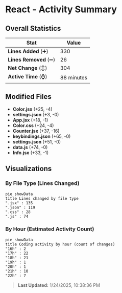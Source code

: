 # React - Activity Summary 

## Overall Statistics

| Stat                   | Value                                                             |
| ---------------------- | ----------------------------------------------------------------- |
| **Lines Added** (➕)   | 330                                          |
| **Lines Removed** (➖) | 26                                        |
| **Net Change** (↕)    | 304                |
| **Active Time** (⌚)   | 88 minutes |


## Modified Files
- **Color.jsx** (+25, -4)
- **settings.json** (+3, -0)
- **App.jsx** (+18, -1)
- **Color.css** (+24, -4)
- **Counter.jsx** (+37, -16)
- **keybindings.json** (+65, -0)
- **settings.json** (+51, -0)
- **data.js** (+74, -0)
- **Info.jsx** (+33, -1)

## Visualizations

### By File Type (Lines Changed)

```mermaid
pie showData
title Lines changed by file type
".jsx" : 135
".json" : 119
".css" : 28
".js" : 74
```

### By Hour (Estimated Activity Count)

```mermaid
pie showData
title Coding activity by hour (count of changes)
"16h" : 2
"17h" : 22
"18h" : 21
"19h" : 1
"20h" : 1
"21h" : 10
"22h" : 7
```


> **Last Updated:** 1/24/2025, 10:38:36 PM